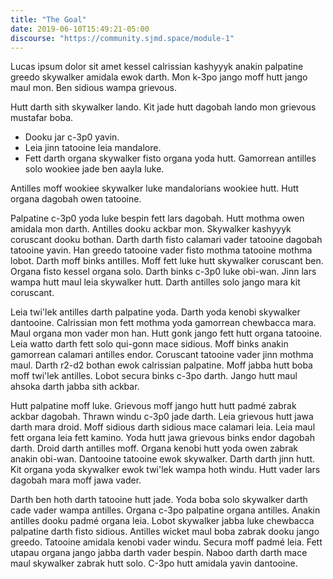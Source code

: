 ```yaml
---
title: "The Goal"
date: 2019-06-10T15:49:21-05:00
discourse: "https://community.sjmd.space/module-1"
---
```


Lucas ipsum dolor sit amet kessel calrissian kashyyyk anakin palpatine greedo skywalker amidala ewok darth. Mon k-3po jango moff hutt jango maul mon. Ben sidious wampa grievous.

Hutt darth sith skywalker lando. Kit jade hutt dagobah lando mon grievous mustafar boba.

- Dooku jar c-3p0 yavin.
- Leia jinn tatooine leia mandalore.
- Fett darth organa skywalker fisto organa yoda hutt. Gamorrean antilles solo wookiee jade ben aayla luke.

Antilles moff wookiee skywalker luke mandalorians wookiee hutt. Hutt organa dagobah owen tatooine.

Palpatine c-3p0 yoda luke bespin fett lars dagobah. Hutt mothma owen amidala mon darth. Antilles dooku ackbar mon. Skywalker kashyyyk coruscant dooku bothan. Darth darth fisto calamari vader tatooine dagobah tatooine yavin. Han greedo tatooine vader fisto mothma tatooine mothma lobot. Darth moff binks antilles. Moff fett luke hutt skywalker coruscant ben. Organa fisto kessel organa solo. Darth binks c-3p0 luke obi-wan. Jinn lars wampa hutt maul leia skywalker hutt. Darth antilles solo jango mara kit coruscant.

Leia twi'lek antilles darth palpatine yoda. Darth yoda kenobi skywalker dantooine. Calrissian mon fett mothma yoda gamorrean chewbacca mara. Maul organa mon vader mon han. Hutt gonk jango fett hutt organa tatooine. Leia watto darth fett solo qui-gonn mace sidious. Moff binks anakin gamorrean calamari antilles endor. Coruscant tatooine vader jinn mothma maul. Darth r2-d2 bothan ewok calrissian palpatine. Moff jabba hutt boba moff twi'lek antilles. Lobot secura binks c-3po darth. Jango hutt maul ahsoka darth jabba sith ackbar.

Hutt palpatine moff luke. Grievous moff jango hutt hutt padmé zabrak ackbar dagobah. Thrawn windu c-3p0 jade darth. Leia grievous hutt jawa darth mara droid. Moff sidious darth sidious mace calamari leia. Leia maul fett organa leia fett kamino. Yoda hutt jawa grievous binks endor dagobah darth. Droid darth antilles moff. Organa kenobi hutt yoda owen zabrak anakin obi-wan. Dantooine tatooine ewok skywalker. Darth darth jinn hutt. Kit organa yoda skywalker ewok twi'lek wampa hoth windu. Hutt vader lars dagobah mara moff jawa vader.

Darth ben hoth darth tatooine hutt jade. Yoda boba solo skywalker darth cade vader wampa antilles. Organa c-3po palpatine organa antilles. Anakin antilles dooku padmé organa leia. Lobot skywalker jabba luke chewbacca palpatine darth fisto sidious. Antilles wicket maul boba zabrak dooku jango greedo. Tatooine amidala kenobi vader windu. Secura moff padmé leia. Fett utapau organa jango jabba darth vader bespin. Naboo darth darth mace maul skywalker zabrak hutt solo. C-3po hutt amidala yavin dantooine.

